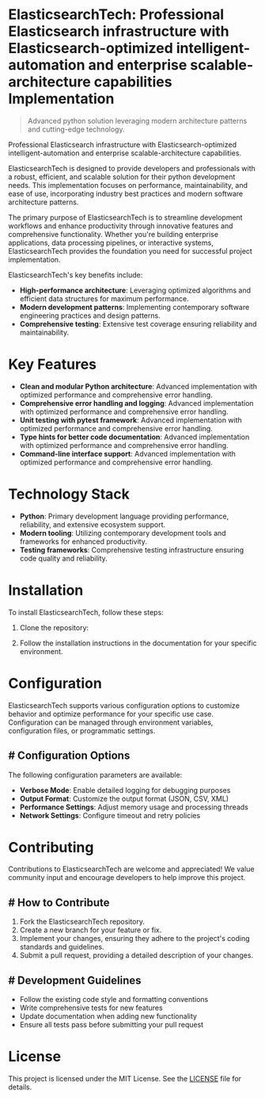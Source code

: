 <!-- fallback_ElasticsearchTech_20250824100900_49570 -->

# ElasticsearchTech: Professional Elasticsearch infrastructure with Elasticsearch-optimized intelligent-automation and enterprise scalable-architecture capabilities Implementation
> Advanced python solution leveraging modern architecture patterns and cutting-edge technology.

Professional Elasticsearch infrastructure with Elasticsearch-optimized intelligent-automation and enterprise scalable-architecture capabilities.

ElasticsearchTech is designed to provide developers and professionals with a robust, efficient, and scalable solution for their python development needs. This implementation focuses on performance, maintainability, and ease of use, incorporating industry best practices and modern software architecture patterns.

The primary purpose of ElasticsearchTech is to streamline development workflows and enhance productivity through innovative features and comprehensive functionality. Whether you're building enterprise applications, data processing pipelines, or interactive systems, ElasticsearchTech provides the foundation you need for successful project implementation.

ElasticsearchTech's key benefits include:

* **High-performance architecture**: Leveraging optimized algorithms and efficient data structures for maximum performance.
* **Modern development patterns**: Implementing contemporary software engineering practices and design patterns.
* **Comprehensive testing**: Extensive test coverage ensuring reliability and maintainability.

# Key Features

* **Clean and modular Python architecture**: Advanced implementation with optimized performance and comprehensive error handling.
* **Comprehensive error handling and logging**: Advanced implementation with optimized performance and comprehensive error handling.
* **Unit testing with pytest framework**: Advanced implementation with optimized performance and comprehensive error handling.
* **Type hints for better code documentation**: Advanced implementation with optimized performance and comprehensive error handling.
* **Command-line interface support**: Advanced implementation with optimized performance and comprehensive error handling.

# Technology Stack

* **Python**: Primary development language providing performance, reliability, and extensive ecosystem support.
* **Modern tooling**: Utilizing contemporary development tools and frameworks for enhanced productivity.
* **Testing frameworks**: Comprehensive testing infrastructure ensuring code quality and reliability.

# Installation

To install ElasticsearchTech, follow these steps:

1. Clone the repository:


2. Follow the installation instructions in the documentation for your specific environment.

# Configuration

ElasticsearchTech supports various configuration options to customize behavior and optimize performance for your specific use case. Configuration can be managed through environment variables, configuration files, or programmatic settings.

## # Configuration Options

The following configuration parameters are available:

* **Verbose Mode**: Enable detailed logging for debugging purposes
* **Output Format**: Customize the output format (JSON, CSV, XML)
* **Performance Settings**: Adjust memory usage and processing threads
* **Network Settings**: Configure timeout and retry policies

# Contributing

Contributions to ElasticsearchTech are welcome and appreciated! We value community input and encourage developers to help improve this project.

## # How to Contribute

1. Fork the ElasticsearchTech repository.
2. Create a new branch for your feature or fix.
3. Implement your changes, ensuring they adhere to the project's coding standards and guidelines.
4. Submit a pull request, providing a detailed description of your changes.

## # Development Guidelines

* Follow the existing code style and formatting conventions
* Write comprehensive tests for new features
* Update documentation when adding new functionality
* Ensure all tests pass before submitting your pull request

# License

This project is licensed under the MIT License. See the [LICENSE](https://github.com/Jennifercruz23/ElasticsearchTech/blob/main/LICENSE) file for details.
